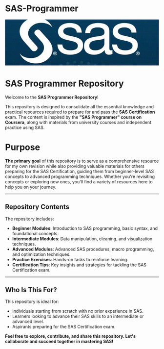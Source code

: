 # SAS-Programmer

<div style="text-align: center;">
    <img src=".gitignore/logo.jpg" alt="Image description" width="850" height="150">
</div>


# SAS Programmer Repository

Welcome to the **SAS Programmer Repository**!  

This repository is designed to consolidate all the essential knowledge and practical resources required to prepare for and pass the **SAS Certification** exam. The content is inspired by the **"SAS Programmer" course on Coursera**, along with materials from university courses and independent practice using SAS.  

# Purpose
**The primary goal** of this repository is to serve as a comprehensive resource for my own revision while also providing valuable materials for others preparing for the SAS Certification, guiding them from beginner-level SAS concepts to advanced programming techniques. Whether you're revisiting concepts or exploring new ones, you'll find a variety of resources here to help you on your journey.

---

## Repository Contents

The repository includes:  
- **Beginner Modules**: Introduction to SAS programming, basic syntax, and foundational concepts.  
- **Intermediate Modules**: Data manipulation, cleaning, and visualization techniques.  
- **Advanced Modules**: Advanced SAS procedures, macro programming, and optimization techniques.  
- **Practice Exercises**: Hands-on tasks to reinforce learning.  
- **Certification Tips**: Key insights and strategies for tackling the SAS Certification exam.  

---

## Who Is This For?

This repository is ideal for:  
- Individuals starting from scratch with no prior experience in SAS.  
- Learners looking to advance their SAS skills to an intermediate or advanced level.  
- Aspirants preparing for the SAS Certification exam.  


**Feel free to explore, contribute, and share this repository. Let's collaborate and succeed together in mastering SAS!**













